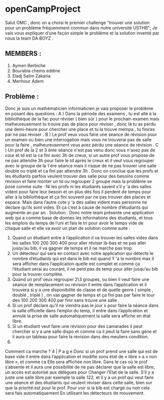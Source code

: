 
# openCampProject
Salut OMC , donc on a choisi le premier challenge  "trouver
une solution pour un problème fréquemment commun dans notre université USTHB";
 Je vais vous expliquer d’une façon simple le problème et la solution inventé par nous la team DA BOYZ .

## MEMBERS :
1. Aymen Berbiche
2. Bourabia chems eddine
3. Eladj Salim Zakaria
4. Menhour Adem 

## Problème :

Donc je suis un mathématicien informaticien je vais proposer le
problème en posant des questions :
A ) Dans la période des examens , tu est allé à la bibliothèque de la
fac pour réviser ( bien sûr ) pour le prochain examen mais
malheureusement tu trouve pas de place pour réviser , donc là tu as
perdu une demi-heure pour chercher une place et tu la trouve
mempa , tu finiras par ne pas réviser .
B ) Le prof veux vous faire une séance de révision pour un examen
ou bien une interrogation mais vous ne trouverai pas de salle pour la
faire , malheureusement vous avez perdu une séance de révision .
C ) Un prof de la 2 et 3 ème séance n'est pas venu donc vous n'avez
pas de cour et td est la ca fini avec 3h de creux, si un autre prof vous
propose de ne pas attendre 3h pour faire le td après le creux et il veut
vous regrouper avec le groupe de la 1 ère séance mais il risque de ne
pas trouver une salle double ou triplé et ca fini par attendre 3h .
Donc on conclue que les profs et les étudiants parfois veulent trouver
des salle pour des besoins comme révision et faire monter un td ou
regrouper 2 groupe mais la problème se pose comme suite :
Ni les profs ni les étudiants savent s’il y ‘a des salles vident pour faire
leur besoin et on plus dés fois il perdent de temps pour aller à la
bibliothèque et ça fini souvent par ne pas trouver des places et espace.
Mais dans l’autre cote y ‘a des salles vident mais personne ne déclare
qu’ils sont vides.
Et ça c’est à cause de nombre d’étudiants qui augmente an par an .
Solution :
Donc notre team présente une application web qui a comme base de
donnes les informations des étudiants, et tous les emplois du temps
de l’uni et fais le tri pour avoir le temps vide de chaque salle et elle va
avoir un plan de solution comme suite :
1. Quand un étudiant entre à l’application il va trouver les salles vides
dans les salles 100 200 300 400 pour aller réviser là-bas et ne pas
aller jusqu’au bib, il va gagner de temps et il ne marche pas trop.
2. Un détecteur qui sera en contact avec notre application qui détecte
le nombre d’étudiants qui est dans le bib est quand Y ‘a le nombre
max il sera afficher dans l’application quelle est complet et comme
ça l’étudiant serai au courant, il ne perd pas de temp pour aller
jusqu’au bib pour la trouver complète.
3. Quand un prof veux regrouper 2\3 groupes, ou bien il veut faire une
séance de remplacement ou révision il entre dans l’application et il
trouvera si y a une disponibilité de classe et de quelle genre ( simple
, doublé , triplé ) , on vas gagner de temps et ça fini pas par faire le
tour des 100 200 300 400 par finir sans trouve une salle .
4. Si un prof déclare qu’il ne viendra pas le jour x pour faire la séance
dans la salle officielle dans l’emploi du temp, il entre dans l’application
et annule la prise de salle automatiquement la salle sera affiche en état
libre.
5. Si un étudiant veut faire une révision pour des camarades il peut
chercher si y a une salle dispo et comme ca il peut la faire sans gène
et il aura un tableau pour faire la révision dans des meuliers condition.
6.
Comment ca marche ?
4 | P a g e
Donc si un prof prend une salle qui est de base vide il entre dans
l’application et modifie sons état de « libre » a « non libre », et comme
ca
Elle sera affichée non libre.
Dans le cas où le prof s’absente et il aura une possibilité de ne pas
déclarer que la salle est libre, un accès est autorisé aux délègues pour
Changer l’Etat de la salle.
S’il y a juste une salle libre par exemple la salle 122, et il y a un prof
qui veut faire une séance et des étudiants qui veulent réviser dans
cette salle, bien sur que la priorité est pour le prof.
Pour voir si la bib est chargé ou non cela sera fais automatiquement
En utilisant les détecteurs de mouvement. 
